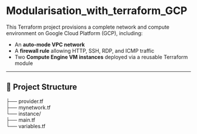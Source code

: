 # Modularisation_with_terraform_GCP

This Terraform project provisions a complete network and compute environment on Google Cloud Platform (GCP), including:

- An **auto-mode VPC network**
- A **firewall rule** allowing HTTP, SSH, RDP, and ICMP traffic
- Two **Compute Engine VM instances** deployed via a reusable Terraform module

---

## 📁 Project Structure

├── provider.tf <br>
├── mynetwork.tf<br>
└── instance/ <br>
    ├── main.tf <br>
    └── variables.tf <br>
